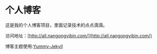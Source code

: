 # 个人博客

这是我的个人博客项目，里面记录技术的点点滴滴。


访问地址：[http://all.nangongyibin.com/](http://all.nangongyibin.com/)


博客主题使用:[Yummy-Jekyll](https://github.com/DONGChuan/Yummy-Jekyll)
